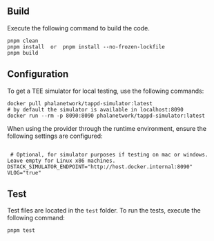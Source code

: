 ## Build
Execute the following command to build the code.
```
pnpm clean
pnpm install  or  pnpm install --no-frozen-lockfile
pnpm build
```

## Configuration

To get a TEE simulator for local testing, use the following commands:
```shell
docker pull phalanetwork/tappd-simulator:latest
# by default the simulator is available in localhost:8090
docker run --rm -p 8090:8090 phalanetwork/tappd-simulator:latest
```

When using the provider through the runtime environment, ensure the following settings are configured:
```shell

 # Optional, for simulator purposes if testing on mac or windows. Leave empty for Linux x86 machines.
DSTACK_SIMULATOR_ENDPOINT="http://host.docker.internal:8090"
VLOG="true"
```

## Test 

Test files are located in the `test` folder. To run the tests, execute the following command:

```shell
pnpm test

```
